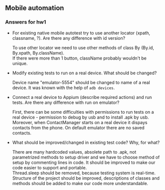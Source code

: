 ## Mobile automation
### Answers for hw1 
- For existing native mobile autotest try to use another locator (xpath, classname, ?). Are there any difference with id version?  
  
  To use other locator we need to use other methods of class By (By.id, By.xpath, By.className).  
  If there were more than 1 button, className probably wouldn't be unique.
  
- Modify existing tests to run on a real device. What should be changed?  
  
  Device name "emulator-5554" should be changed to name of a real device. It was known with the help of `adb devices`.  
- Connect a real device to Appium (describe required actions) and run tests. Are there any difference with run on emulator?  
  
  First, there can be some difficulties with permissions to run tests on a real device - permission to debug by usb and to install .apk by usb. Moreover, when ContactManager starts on a real device it dispays contacts from the phone. On default emulator there are no saved contacts. 
- What should be improved/changed in existing test code? Why, for what?  
  
  There are many hardcoded values, absolete path to .apk, not parametrized methods to setup driver and we have to choose method of setup by commenting lines in code. It should be improved to make our code easier to support and portable.  
  Thread.sleep should be removed, because testing system is real-time.
  Structure of the project should be improved, descriptions of classes and methods should be added to make our code more understandable.
